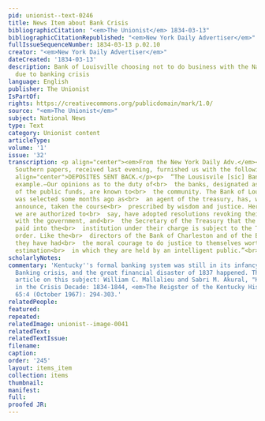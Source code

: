 ```yaml
---
pid: unionist--text-0246
title: News Item about Bank Crisis
bibliographicCitation: "<em>The Unionist</em> 1834-03-13"
bibliographicCitationRepublished: "<em>New York Daily Advertiser</em>"
fullIssueSequenceNumber: 1834-03-13 p.02.10
creator: "<em>New York Daily Advertiser</em>"
dateCreated: '1834-03-13'
description: Bank of Louisville choosing not to do business with the National government
  due to banking crisis
language: English
publisher: The Unionist
IsPartOf: 
rights: https://creativecommons.org/publicdomain/mark/1.0/
source: "<em>The Unionist</em>"
subject: National News
type: Text
category: Unionist content
articleType: 
volume: '1'
issue: '32'
transcription: <p align="center"><em>From the New York Daily Adv.</em></p><p>  The
  Southern papers, received last evening, furnished us with the following.—<br></p><p
  align="center">DEPOSITES SENT BACK.</p><p>  “The Lousisvile [sic] Bank, a Noble
  example.—Our opinions as to the duty of<br>  the banks, designated as the depositories
  of the public funds, are known to<br>  the community. The Bank of Louisville, which
  was selected some months ago as<br>  an agent of the treasury, has, we rejoice to
  announce, taken the course<br>  prescribed by wisdom and justice. Her board of directors,
  we are authorized to<br>  say, have adopted resolutions revoking their contract
  with the government, and<br>  the Secretary of the Treasury that the revenue already
  paid into the<br>  institution under their charge is subject to the Treasurer’s
  order. Like the<br>  directors of the Bank of Charleston and of the Bank of Virginia;
  they have had<br>  the moral courage to do justice to themselves worthy of the exalted
  estimation<br>  in which they are held by an intelligent public.”<br></p><p></p>
scholarlyNotes: 
commentary: 'Kentucky''s formal banking system was still in its infancy when the Jacksonian
  Banking crisis, and the great financial disaster of 1837 happened. There is a scholarly
  article on this subject: William C. Mallalieu and Sabri M. Akural, "Kentucky Banks
  in the Crisis Decade: 1834-1844, <em>The Reigster of the Kentucky Historical Society</em>
  65:4 (October 1967): 294-303.'
relatedPeople: 
featured: 
repeated: 
relatedImage: unionist--image-0041
relatedText: 
relatedTextIssue: 
filename: 
caption: 
order: '245'
layout: items_item
collection: items
thumbnail: 
manifest: 
full: 
proofed JR: 
---
```

